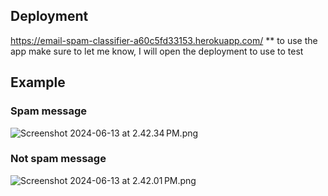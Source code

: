## Deployment
https://email-spam-classifier-a60c5fd33153.herokuapp.com/
** to use the app make sure to let me know, I will open the deployment to use to test

## Example
### Spam message
![Screenshot 2024-06-13 at 2.42.34 PM.png](attachment:ebada3bd-1fc4-4fc4-bbf3-c38bb27b33e9.png)
### Not spam message
![Screenshot 2024-06-13 at 2.42.01 PM.png](attachment:27da9bef-2581-4569-bdd5-c505cc7d8841.png)